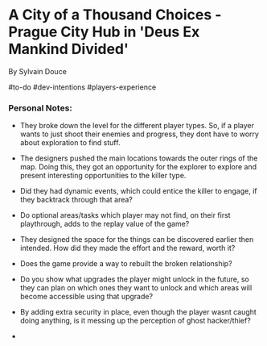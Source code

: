 # A City of a Thousand Choices - Prague City Hub in 'Deus Ex Mankind Divided'

By Sylvain Douce

#to-do #dev-intentions #players-experience 


### Personal Notes:
- They broke down the level for the different player types. So, if a player wants to just shoot their enemies and progress, they dont have to worry about exploration to find stuff.
- The designers pushed the main locations towards the outer rings of the map. Doing this, they got an opportunity for the explorer to explore and present interesting opportunities to the killer type.

- Did they had dynamic events, which could entice the killer to engage, if they backtrack through that area?
- Do optional areas/tasks which player may not find, on their first playthrough, adds to the replay value of the game? 

- They designed the space for the things can be discovered earlier then intended. How did they made the effort and the reward, worth it?
- Does the game provide a way to rebuilt the broken relationship?
- Do you show what upgrades the player might unlock in the future, so they can plan on which ones they want to unlock and which areas will become accessible using that upgrade?
- By adding extra security in place, even though the player wasnt caught doing anything, is it messing up the perception of ghost hacker/thief?
- 
